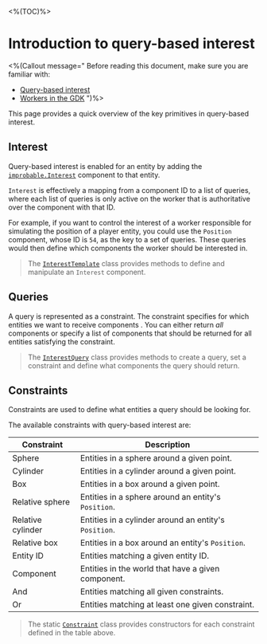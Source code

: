 <%(TOC)%>

# Introduction to query-based interest

<%(Callout message="
Before reading this document, make sure you are familiar with:

  * [Query-based interest](https://docs.improbable.io/reference/latest/shared/reference/query-based-interest)
  * [Workers in the GDK]({{urlRoot}}/reference/concepts/worker)
")%>

This page provides a quick overview of the key primitives in query-based interest.

## Interest

Query-based interest is enabled for an entity by adding the [`improbable.Interest`](https://docs.improbable.io/reference/latest/shared/schema/standard-schema-library#interest-optional) component to that entity.

`Interest` is effectively a mapping from a component ID to a list of queries, where each list of queries is only active on the worker that is authoritative over the component with that ID.

For example, if you want to control the interest of a worker responsible for simulating the position of a player entity, you could use the `Position` component, whose ID is `54`, as the key to a set of queries. These queries would then define which components the worker should be interested in.

> The [`InterestTemplate`]({{urlRoot}}/api/query-based-interest/interest-template) class provides methods to define and manipulate an `Interest` component.

## Queries

A query is represented as a constraint. The constraint specifies for which entities we want to receive components . You can either return _all_ components or specify a list of components that should be returned for all entities satisfying the constraint.

> The [`InterestQuery`]({{urlRoot}}/api/query-based-interest/interest-query) class provides methods to create a query, set a constraint and define what components the query should return.

## Constraints

Constraints are used to define what entities a query should be looking for.

The available constraints with query-based interest are:

|Constraint|Description|
|---|---|
|Sphere|Entities in a sphere around a given point.|
|Cylinder|Entities in a cylinder around a given point.|
|Box|Entities in a box around a given point.|
|Relative sphere|Entities in a sphere around an entity's `Position`.|
|Relative cylinder|Entities in a cylinder around an entity's `Position`.|
|Relative box|Entities in a box around an entity's `Position`.|
|Entity ID|Entities matching a given entity ID.|
|Component|Entities in the world that have a given component.|
|And|Entities matching all given constraints.|
|Or|Entities matching at least one given constraint.|

> The static [`Constraint`]({{urlRoot}}/api/query-based-interest/constraint) class provides constructors for each constraint defined in the table above.

